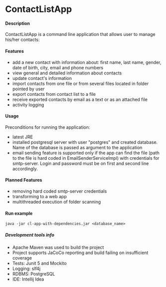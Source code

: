 # ContactListApp
#### Description
ContactListApp is a command line application that allows user to manage his/her contacts:

#### Features
- add a new contact with information about: first name, last name, gender, date of birth, city, email and phone numbers
- view general and detailed information about contacts
- update contact's information
- import contacts from one file or from several files located in folder pointed by user
- export contacts from contact list to a file
- receive exported contacts by email as a text or as an attached file
- activity logging

#### Usage
Preconditions for running the application:

- latest JRE
- installed postgresql server with user "postgres" and created database. Name of the database is passed as argument to the application
- email sending feature is supported only if the app can find the file (path to the file is hard coded in EmailSenderServiceImpl) with credentials for smtp-server. Login and password must be on first and second line accordingly.

#### Planned Features
- removing hard coded smtp-server credentials
- transforming to a web app
- multithreaded execution of folder scanning

#### Run example
```
java -jar cl-app-with-dependencies.jar <database_name>
```
##### Development tools info
- Apache Maven was used to build the project
- Project supports JaCoCo reporting and build failing on insufficient coverage
- Tests: Junit 5 and Mockito
- Logging: slf4j
- RDBMS: PostgreSQL
- IDE: Intellij Idea